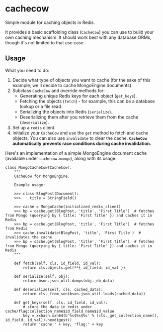 # cachecow
Simple module for caching objects in Redis.

It provides a basic scaffolding class (`CacheCow`) you can use to build your own caching mechanism. It should work best with any database ORMs, though it's not limited to that use case.

## Usage

What you need to do:

1. Decide what type of objects you want to cache (for the sake of this example, we'll decide to cache MongoEngine documents).
1. Subclass `CacheCow` and override methods for:
    * Generating unique Redis keys for each object (`get_keys`).
    * Fetching the objects (`fetch`) - for example, this can be a database lookup or a file read.
    * Serializing the objects into Redis (`serialize`).
    * Deserializing them after you retrieve them from the cache (`deserialize`).
1. Set up a `redis` client.
1. Initialize your `CacheCow` and use the `get` method to fetch and cache objects. You can also use `invalidate` to clear the cache. **`CacheCow` automatically prevents race conditions during cache invalidation.**

Here's an implementation of a simple MongoEngine document cache (available under `cachecow.mongo`), along with its usage:

```
class MongoCacheCow(CacheCow):
    """
    CacheCow for MongoEngine.

    Example usage:

    >>> class BlogPost(Document):
    >>>    title = StringField()

    >>> cache = MongoCache(initialized_redis_client)
    >>> bp = cache.get(BlogPost, 'title', 'First Title')  # fetches from Mongo (querying by { title: 'First Title' }) and caches it in Redis
    >>> bp = cache.get(BlogPost, 'title', 'First Title')  # fetches from Redis
    >>> cache.invalidate(BlogPost, 'title', 'First Title')  # invalidates the cache
    >>> bp = cache.get(BlogPost, 'title', 'First Title')  # fetches from Mongo (querying by { title: 'First Title' }) and caches it in Redis
    """

    def fetch(self, cls, id_field, id_val):
        return cls.objects.get(**{ id_field: id_val })

    def serialize(self, obj):
        return bson.json_util.dumps(obj._db_data)

    def deserialize(self, cls, cached_data):
        return cls._from_son(bson.json_util.loads(cached_data))

    def get_keys(self, cls, id_field, id_val):
        # store the data in redis under cache/flag:collection_name$id_field_name$id_value
        key = xxhash.xxh64(b'%s$%s$%s' % (cls._get_collection_name(), id_field, id_val)).hexdigest()
        return 'cache:' + key, 'flag:' + key
```

